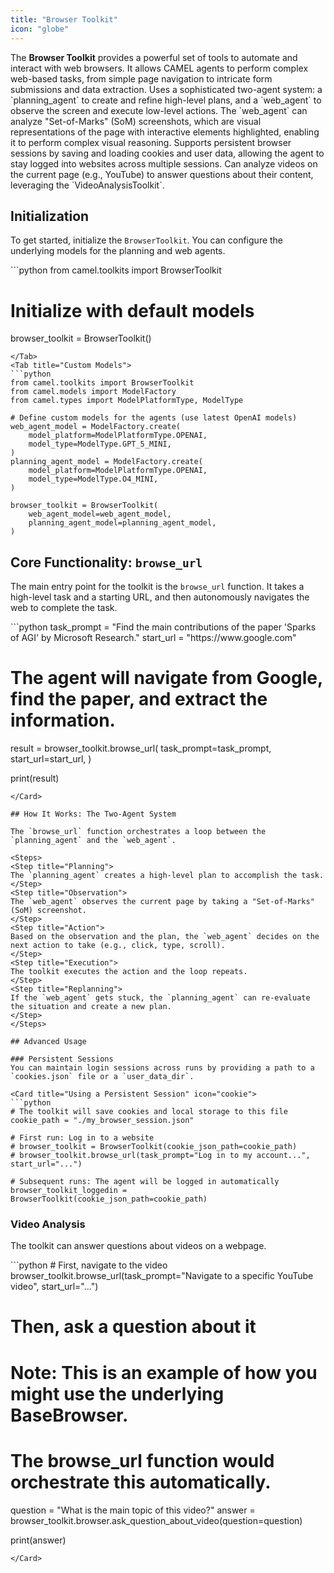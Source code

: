 ```yaml
---
title: "Browser Toolkit"
icon: "globe"
---
```


<Note type="info" title="What is the Browser Toolkit?">
  The <b>Browser Toolkit</b> provides a powerful set of tools to automate and interact with web browsers. It allows CAMEL agents to perform complex web-based tasks, from simple page navigation to intricate form submissions and data extraction.
</Note>

<CardGroup cols={2}>
  <Card title="Two-Agent System" icon="users">
    Uses a sophisticated two-agent system: a `planning_agent` to create and refine high-level plans, and a `web_agent` to observe the screen and execute low-level actions.
  </Card>
  <Card title="Visual Reasoning" icon="image">
    The `web_agent` can analyze "Set-of-Marks" (SoM) screenshots, which are visual representations of the page with interactive elements highlighted, enabling it to perform complex visual reasoning.
  </Card>
  <Card title="Persistent Sessions" icon="cookie">
    Supports persistent browser sessions by saving and loading cookies and user data, allowing the agent to stay logged into websites across multiple sessions.
  </Card>
  <Card title="Video Analysis" icon="video">
    Can analyze videos on the current page (e.g., YouTube) to answer questions about their content, leveraging the `VideoAnalysisToolkit`.
  </Card>
</CardGroup>

## Initialization

To get started, initialize the `BrowserToolkit`. You can configure the underlying models for the planning and web agents.

<Tabs>
<Tab title="Default">
```python
from camel.toolkits import BrowserToolkit

# Initialize with default models
browser_toolkit = BrowserToolkit()
```
</Tab>
<Tab title="Custom Models">
```python
from camel.toolkits import BrowserToolkit
from camel.models import ModelFactory
from camel.types import ModelPlatformType, ModelType

# Define custom models for the agents (use latest OpenAI models)
web_agent_model = ModelFactory.create(
    model_platform=ModelPlatformType.OPENAI,
    model_type=ModelType.GPT_5_MINI,
)
planning_agent_model = ModelFactory.create(
    model_platform=ModelPlatformType.OPENAI,
    model_type=ModelType.O4_MINI,
)

browser_toolkit = BrowserToolkit(
    web_agent_model=web_agent_model,
    planning_agent_model=planning_agent_model,
)
```
</Tab>
</Tabs>

## Core Functionality: `browse_url`

The main entry point for the toolkit is the `browse_url` function. It takes a high-level task and a starting URL, and then autonomously navigates the web to complete the task.

<Card title="Example: Researching a Topic" icon="magnifying-glass">
```python
task_prompt = "Find the main contributions of the paper 'Sparks of AGI' by Microsoft Research."
start_url = "https://www.google.com"

# The agent will navigate from Google, find the paper, and extract the information.
result = browser_toolkit.browse_url(
    task_prompt=task_prompt,
    start_url=start_url,
)

print(result)
```
</Card>

## How It Works: The Two-Agent System

The `browse_url` function orchestrates a loop between the `planning_agent` and the `web_agent`.

<Steps>
<Step title="Planning">
The `planning_agent` creates a high-level plan to accomplish the task.
</Step>
<Step title="Observation">
The `web_agent` observes the current page by taking a "Set-of-Marks" (SoM) screenshot.
</Step>
<Step title="Action">
Based on the observation and the plan, the `web_agent` decides on the next action to take (e.g., click, type, scroll).
</Step>
<Step title="Execution">
The toolkit executes the action and the loop repeats.
</Step>
<Step title="Replanning">
If the `web_agent` gets stuck, the `planning_agent` can re-evaluate the situation and create a new plan.
</Step>
</Steps>

## Advanced Usage

### Persistent Sessions
You can maintain login sessions across runs by providing a path to a `cookies.json` file or a `user_data_dir`.

<Card title="Using a Persistent Session" icon="cookie">
```python
# The toolkit will save cookies and local storage to this file
cookie_path = "./my_browser_session.json"

# First run: Log in to a website
# browser_toolkit = BrowserToolkit(cookie_json_path=cookie_path)
# browser_toolkit.browse_url(task_prompt="Log in to my account...", start_url="...")

# Subsequent runs: The agent will be logged in automatically
browser_toolkit_loggedin = BrowserToolkit(cookie_json_path=cookie_path)
```
</Card>

### Video Analysis

The toolkit can answer questions about videos on a webpage.

<Card title="Asking a Question About a YouTube Video" icon="video">
```python
# First, navigate to the video
browser_toolkit.browse_url(task_prompt="Navigate to a specific YouTube video", start_url="...")

# Then, ask a question about it
# Note: This is an example of how you might use the underlying BaseBrowser.
# The browse_url function would orchestrate this automatically.
question = "What is the main topic of this video?"
answer = browser_toolkit.browser.ask_question_about_video(question=question)

print(answer)
```
</Card> 